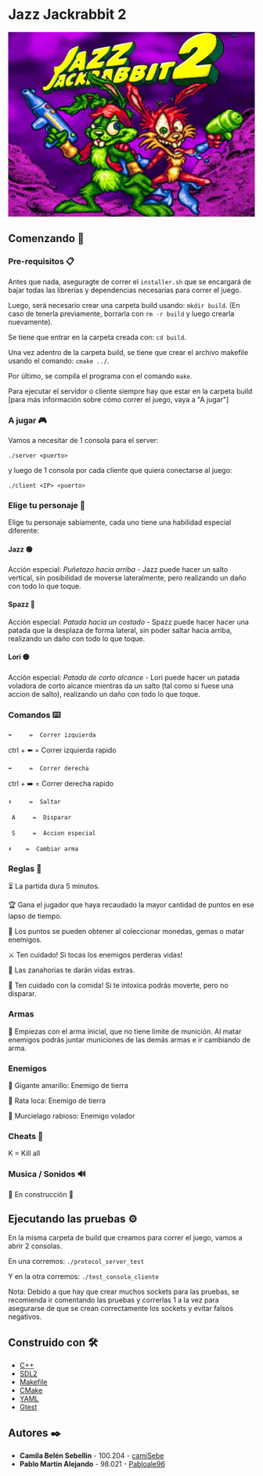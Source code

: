# Jazz Jackrabbit 2

![Image](docs/portada_juego.jpg)

## Comenzando 🚀

### Pre-requisitos 📋

Antes que nada, aseguragte de correr el `installer.sh` que se encargará de bajar todas las librerías y dependencias necesarias para correr el juego.

Luego, será necesario crear una carpeta build usando: `mkdir build`. (En caso de tenerla previamente, borrarla con `rm -r build` y luego crearla nuevamente).

Se tiene que entrar en la carpeta creada con: `cd build`.

Una vez adentro de la carpeta build, se tiene que crear el archivo makefile usando el comando: `cmake ../`.

Por último, se compila el programa con el comando `make`.

Para ejecutar el servidor o cliente siempre hay que estar en la carpeta build [para más información sobre cómo correr el juego, vaya a "A jugar"]

### A jugar 🎮

Vamos a necesitar de 1 consola para el server:

```shell
./server <puerto>
```

y luego de 1 consola por cada cliente que quiera conectarse al juego:

```shell
./client <IP> <puerto>
```

### Elige tu personaje 🐰

Elige tu personaje sabiamente, cada uno tiene una habilidad especial diferente:

#### Jazz 🟢

Acción especial: *Puñetazo hacia arriba* - Jazz puede hacer un salto vertical, sin posibilidad de moverse lateralmente, pero realizando un daño con todo lo que toque.

#### Spazz 🔴

Acción especial: *Patada hacia un costado* - Spazz puede hacer hacer una patada que la desplaza de forma lateral, sin poder saltar hacia arriba, realizando un daño con todo lo que toque.

#### Lori 🟡

Acción especial: *Patada de corto alcance* - Lori puede hacer un patada voladora de corto alcance mientras da un salto (tal como si fuese una accion de salto), realizando un daño con todo lo que toque.

### Comandos ⌨️

    ⬅️     =  Correr izquierda

ctrl + ⬅️  =  Correr izquierda rapido

    ➡️     =  Correr derecha

ctrl + ➡️  =  Correr derecha rapido

    ⬆️     =  Saltar

     A     =  Disparar
            
     S     =  Accion especial
            
    ⬇️    =  Cambiar arma

### Reglas 📜

⏳ La partida dura 5 minutos.

🏆 Gana el jugador que haya recaudado la mayor cantidad de puntos en ese lapso de tiempo.

💎 Los puntos se pueden obtener al coleccionar monedas, gemas o matar enemigos.

⚔️ Ten cuidado! Si tocas los enemigos perderas vidas!

🥕 Las zanahorias te darán vidas extras.

🥴 Ten cuidado con la comida! Si te intoxica podrás moverte, pero no disparar.

### Armas

🔫 Empiezas con el arma inicial, que no tiene límite de munición. Al matar enemigos podrás juntar municiones de las demás armas e ir cambiando de arma.

### Enemigos

🦘 Gigante amarillo: Enemigo de tierra

🐁 Rata loca: Enemigo de tierra

🦇 Murcielago rabioso: Enemigo volador

### Cheats 🤫

K = Kill all

### Musica / Sonidos 🔊

🚧 En construcción 🚧

## Ejecutando las pruebas ⚙️

En la misma carpeta de build que creamos para correr el juego, vamos a abrir 2 consolas.

En una corremos: `./protocol_server_test`

Y en la otra corremos: `./test_consola_cliente`

Nota: Debido a que hay que crear muchos sockets para las pruebas, se recomienda ir comentando las pruebas y correrlas 1 a la vez para asegurarse de que se crean correctamente los sockets y evitar falsos negativos.

## Construido con 🛠️

* [C++](https://cplusplus.com)
* [SDL2](https://www.libsdl.org/)
* [Makefile](https://www.gnu.org/software/make/manual/make.html)
* [CMake](https://cmake.org/)
* [YAML](https://yaml.org/)
* [Gtest](https://github.com/google/googletest)

## Autores ✒️

* **Camila Belén Sebellin** - 100.204 - [camiSebe](https://github.com/camiSebe)
* **Pablo Martin Alejando** - 98.021 - [Pabloale96](https://github.com/Pabloale96)
